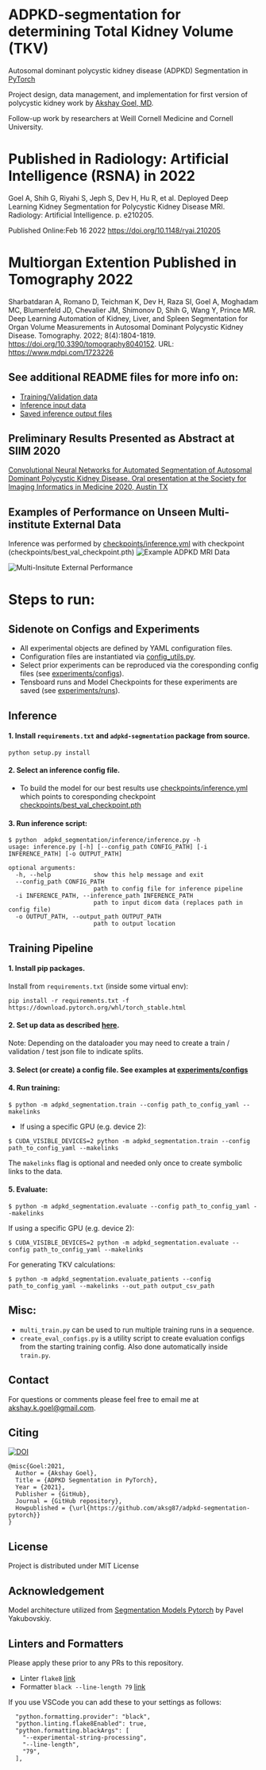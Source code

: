 # ADPKD-segmentation for determining Total Kidney Volume (TKV)

Autosomal dominant polycystic kidney disease (ADPKD) Segmentation in [PyTorch](https://github.com/pytorch/pytorch)

Project design, data management, and implementation for first version of polycystic kidney work by [Akshay Goel, MD](https://www.linkedin.com/in/akshay-goel-md/).

Follow-up work by researchers at Weill Cornell Medicine and Cornell University.

# Published in Radiology: Artificial Intelligence (RSNA) in 2022

Goel A, Shih G, Riyahi S, Jeph S, Dev H, Hu R, et al. Deployed Deep Learning Kidney Segmentation for Polycystic Kidney Disease MRI. Radiology: Artificial Intelligence. p. e210205.

Published Online:Feb 16 2022 https://doi.org/10.1148/ryai.210205

# Multiorgan Extention Published in Tomography 2022

Sharbatdaran A, Romano D, Teichman K, Dev H, Raza SI, Goel A, Moghadam MC, Blumenfeld JD, Chevalier JM, Shimonov D, Shih G, Wang Y, Prince MR. Deep Learning Automation of Kidney, Liver, and Spleen Segmentation for Organ Volume Measurements in Autosomal Dominant Polycystic Kidney Disease. Tomography. 2022; 8(4):1804-1819. https://doi.org/10.3390/tomography8040152. URL: https://www.mdpi.com/1723226

## See additional README files for more info on:

- [Training/Validation data](data/README.md)
- [Inference input data](inference_input/README.md)
- [Saved inference output files](saved_inference/README.md)

## Preliminary Results Presented as Abstract at SIIM 2020

[Convolutional Neural Networks for Automated Segmentation of Autosomal Dominant Polycystic Kidney Disease. Oral presentation at the Society for Imaging Informatics in Medicine 2020, Austin TX](https://cdn.ymaws.com/siim.org/resource/resmgr/siim20/abstracts-research/goel_convolutional_neural_ne.pdf)

## Examples of Performance on Unseen Multi-institute External Data
Inference was performed by [checkpoints/inference.yml](checkpoints/inference.yml) with checkpoint (checkpoints/best_val_checkpoint.pth)
![Example ADPKD MRI Data](adpkd_inference_ext_50.gif)

![Multi-Insitute External Performance](external-data-performance.png)

# Steps to run:

## **Sidenote on Configs and Experiments**

- All experimental objects are defined by YAML configuration files.
- Configuration files are instantiated via [config_utils.py](adpkd_segmentation/config/config_utils.py).
- Select prior experiments can be reproduced via the coresponding config files (see [experiments/configs](experiments/configs)).
- Tensboard runs and Model Checkpoints for these experiments are saved (see [experiments/runs](experiments/runs)).

## **Inference**

#### 1. Install `requirements.txt` and `adpkd-segmentation` package from source.

`python setup.py install`

#### 2. Select an inference config file.

- To build the model for our best results use [checkpoints/inference.yml](checkpoints/inference.yml) which points to coresponding checkpoint [checkpoints/best_val_checkpoint.pth](checkpoints/best_val_checkpoint.pth)

#### 3. Run inference script:

```
$ python  adpkd_segmentation/inference/inference.py -h
usage: inference.py [-h] [--config_path CONFIG_PATH] [-i INFERENCE_PATH] [-o OUTPUT_PATH]

optional arguments:
  -h, --help            show this help message and exit
  --config_path CONFIG_PATH
                        path to config file for inference pipeline
  -i INFERENCE_PATH, --inference_path INFERENCE_PATH
                        path to input dicom data (replaces path in config file)
  -o OUTPUT_PATH, --output_path OUTPUT_PATH
                        path to output location
```

## **Training Pipeline**

#### 1. Install pip packages.

Install from `requirements.txt` (inside some virtual env):

```
pip install -r requirements.txt -f https://download.pytorch.org/whl/torch_stable.html
```

#### 2. Set up data as described [here](data/README.md).

Note: Depending on the dataloader you may need to create a train / validation / test json file to indicate splits.

#### 3. Select (or create) a config file. See examples at [experiments/configs](experiments/configs)

#### 4. Run training:

```
$ python -m adpkd_segmentation.train --config path_to_config_yaml --makelinks
```

- If using a specific GPU (e.g. device 2):

```
$ CUDA_VISIBLE_DEVICES=2 python -m adpkd_segmentation.train --config path_to_config_yaml --makelinks
```

The `makelinks` flag is optional and needed only once to create symbolic links to the data.

#### 5. Evaluate:

```
$ python -m adpkd_segmentation.evaluate --config path_to_config_yaml --makelinks
```

If using a specific GPU (e.g. device 2):

```
$ CUDA_VISIBLE_DEVICES=2 python -m adpkd_segmentation.evaluate --config path_to_config_yaml --makelinks
```

For generating TKV calculations:

```
$ python -m adpkd_segmentation.evaluate_patients --config path_to_config_yaml --makelinks --out_path output_csv_path
```

## Misc:

- `multi_train.py` can be used to run multiple training runs in a sequence.
- `create_eval_configs.py` is a utility script to create evaluation configs from the starting training config.
  Also done automatically inside `train.py`.

## Contact

For questions or comments please feel free to email me at <akshay.k.goel@gmail.com>.

## Citing

[![DOI](https://zenodo.org/badge/363872703.svg)](https://zenodo.org/badge/latestdoi/363872703)

```
@misc{Goel:2021,
  Author = {Akshay Goel},
  Title = {ADPKD Segmentation in PyTorch},
  Year = {2021},
  Publisher = {GitHub},
  Journal = {GitHub repository},
  Howpublished = {\url{https://github.com/aksg87/adpkd-segmentation-pytorch}}
}
```

## License <a name="license"></a>

Project is distributed under MIT License

## Acknowledgement

Model architecture utilized from [Segmentation Models Pytorch](https://github.com/qubvel/segmentation_models.pytorch) by Pavel Yakubovskiy.

## **Linters and Formatters**
Please apply these prior to any PRs to this repository.
- Linter `flake8` [link](https://flake8.pycqa.org/en/latest/)
- Formatter `black --line-length 79` [link](https://black.readthedocs.io/en/stable/the_black_code_style/current_style.html)

If you use VSCode you can add these to your settings as follows:
```
  "python.formatting.provider": "black",
  "python.linting.flake8Enabled": true,
  "python.formatting.blackArgs": [
    "--experimental-string-processing",    
    "--line-length",
    "79",
  ],
```
